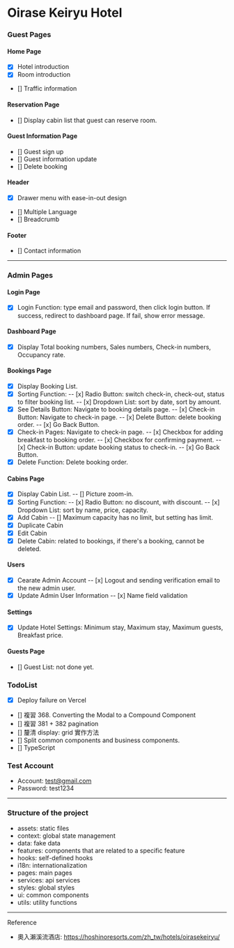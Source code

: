 # Oirase Keiryu Hotel

### Guest Pages

#### Home Page

- [x] Hotel introduction
- [x] Room introduction
- [] Traffic information

#### Reservation Page

- [] Display cabin list that guest can reserve room.

#### Guest Information Page

- [] Guest sign up
- [] Guest information update
- [] Delete booking

#### Header

- [x] Drawer menu with ease-in-out design
- [] Multiple Language
- [] Breadcrumb

#### Footer

- [] Contact information

---

### Admin Pages

#### Login Page

- [x] Login Function: type email and password, then click login button. If success, redirect to dashboard page. If fail, show error message.

#### Dashboard Page

- [x] Display Total booking numbers, Sales numbers, Check-in numbers, Occupancy rate.

#### Bookings Page

- [x] Display Booking List.
- [x] Sorting Function:
      -- [x] Radio Button: switch check-in, check-out, status to filter booking list.
      -- [x] Dropdown List: sort by date, sort by amount.
- [x] See Details Button: Navigate to booking details page.
      -- [x] Check-in Button: Navigate to check-in page.
      -- [x] Delete Button: delete booking order.
      -- [x] Go Back Button.
- [x] Check-in Pages: Navigate to check-in page.
      -- [x] Checkbox for adding breakfast to booking order.
      -- [x] Checkbox for confirming payment.
      -- [x] Check-in Button: update booking status to check-in.
      -- [x] Go Back Button.
- [x] Delete Function: Delete booking order.

#### Cabins Page

- [x] Display Cabin List.
      -- [] Picture zoom-in.
- [x] Sorting Function:
      -- [x] Radio Button: no discount, with discount.
      -- [x] Dropdown List: sort by name, price, capacity.
- [x] Add Cabin
      -- [] Maximum capacity has no limit, but setting has limit.
- [x] Duplicate Cabin
- [x] Edit Cabin
- [x] Delete Cabin: related to bookings, if there's a booking, cannot be deleted.

#### Users

- [x] Cearate Admin Account
      -- [x] Logout and sending verification email to the new admin user.
- [x] Update Admin User Information
      -- [x] Name field validation

#### Settings

- [x] Update Hotel Settings: Minimum stay, Maximum stay, Maximum guests, Breakfast price.

#### Guests Page

- [] Guest List: not done yet.

### TodoList

- [x] Deploy failure on Vercel
- [] 複習 368. Converting the Modal to a Compound Component
- [] 複習 381 + 382 pagination
- [] 釐清 display: grid 實作方法
- [] Split common components and business components.
- [] TypeScript

### Test Account

- Account: test@gmail.com
- Password: test1234

---

### Structure of the project

- assets: static files
- context: global state management
- data: fake data
- features: components that are related to a specific feature
- hooks: self-defined hooks
- i18n: internationalization
- pages: main pages
- services: api services
- styles: global styles
- ui: common components
- utils: utility functions

---

Reference

- 奧入瀨溪流酒店: https://hoshinoresorts.com/zh_tw/hotels/oirasekeiryu/
